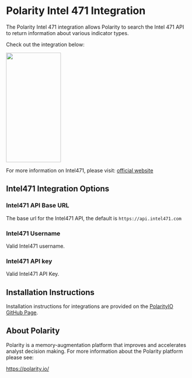 # Polarity Intel 471 Integration

The Polarity Intel 471 integration allows Polarity to search the Intel 471 API to return information about various indicator types.


Check out the integration below:

<img src="https://user-images.githubusercontent.com/22529325/69731987-d766e500-10f8-11ea-9f9f-25b774097528.png"  width="150px" height="300px">


For more information on Intel471, please visit: [official website](https://intel471.com/)
## Intel471 Integration Options

### Intel471 API Base URL
The base url for the Intel471 API, the default is `https://api.intel471.com`

### Intel471 Username
Valid Intel471 username.

### Intel471 API key
Valid Intel471 API Key.

## Installation Instructions

Installation instructions for integrations are provided on the [PolarityIO GitHub Page](https://polarityio.github.io/).

## About Polarity

Polarity is a memory-augmentation platform that improves and accelerates analyst decision making.  For more information about the Polarity platform please see:

https://polarity.io/
